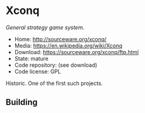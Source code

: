 # Xconq

_General strategy game system._

- Home: http://sourceware.org/xconq/
- Media: https://en.wikipedia.org/wiki/Xconq
- Download: https://sourceware.org/xconq/ftp.html
- State: mature
- Code repository: (see download)
- Code license: GPL

Historic. One of the first such projects.

## Building


